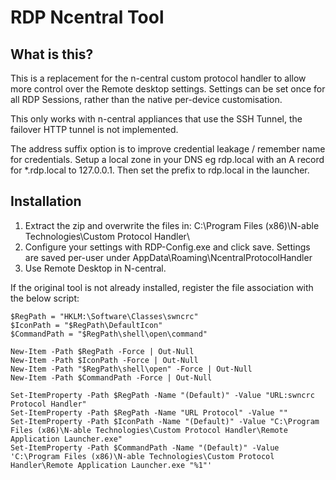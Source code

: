 # RDP Ncentral Tool

## What is this?
This is a replacement for the n-central custom protocol handler to allow more control over the Remote desktop settings.
Settings can be set once for all RDP Sessions, rather than the native per-device customisation.

This only works with n-central appliances that use the SSH Tunnel, the failover HTTP tunnel is not implemented.

The address suffix option is to improve credential leakage / remember name for credentials.
Setup a local zone in your DNS eg rdp.local with an A record for *.rdp.local to 127.0.0.1.
Then set the prefix to rdp.local in the launcher.

## Installation

1. Extract the zip and overwrite the files in: C:\Program Files (x86)\N-able Technologies\Custom Protocol Handler\
2. Configure your settings with RDP-Config.exe and click save.
Settings are saved per-user under AppData\Roaming\NcentralProtocolHandler
3. Use Remote Desktop in N-central.

If the original tool is not already installed, register the file association with the below script:

```
$RegPath = "HKLM:\Software\Classes\swncrc"
$IconPath = "$RegPath\DefaultIcon"
$CommandPath = "$RegPath\shell\open\command"

New-Item -Path $RegPath -Force | Out-Null
New-Item -Path $IconPath -Force | Out-Null
New-Item -Path "$RegPath\shell\open" -Force | Out-Null
New-Item -Path $CommandPath -Force | Out-Null

Set-ItemProperty -Path $RegPath -Name "(Default)" -Value "URL:swncrc Protocol Handler"
Set-ItemProperty -Path $RegPath -Name "URL Protocol" -Value ""
Set-ItemProperty -Path $IconPath -Name "(Default)" -Value "C:\Program Files (x86)\N-able Technologies\Custom Protocol Handler\Remote Application Launcher.exe"
Set-ItemProperty -Path $CommandPath -Name "(Default)" -Value 'C:\Program Files (x86)\N-able Technologies\Custom Protocol Handler\Remote Application Launcher.exe "%1"'

```